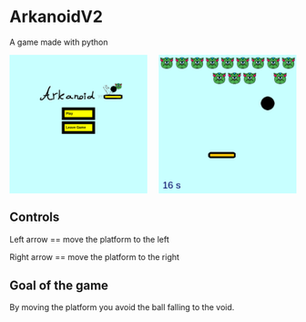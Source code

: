 # ArkanoidV2

A game made with python

<div style="display: flex; justify-content: space-between;">
  <img src="assets/menu.png" alt="menu img" style="width: 48%;">
  <img src="assets/gameplay.png" alt="gameplay img" style="width: 48%;">
</div>

## Controls 

Left arrow == move the platform to the left

Right arrow == move the platform to the right

## Goal of the game

By moving the platform you avoid the ball falling to the void.
